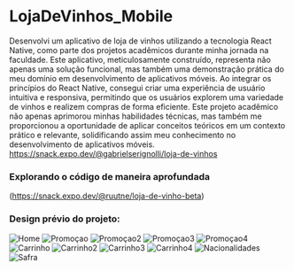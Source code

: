 # LojaDeVinhos_Mobile
Desenvolvi um aplicativo de loja de vinhos utilizando a tecnologia React Native, como parte dos projetos acadêmicos durante minha jornada na faculdade. Este aplicativo, meticulosamente construído, representa não apenas uma solução funcional, mas também uma demonstração prática do meu domínio em desenvolvimento de aplicativos móveis. Ao integrar os princípios do React Native, consegui criar uma experiência de usuário intuitiva e responsiva, permitindo que os usuários explorem uma variedade de vinhos e realizem compras de forma eficiente. Este projeto acadêmico não apenas aprimorou minhas habilidades técnicas, mas também me proporcionou a oportunidade de aplicar conceitos teóricos em um contexto prático e relevante, solidificando assim meu conhecimento no desenvolvimento de aplicativos móveis.
https://snack.expo.dev/@gabrielserignolli/loja-de-vinhos

 ### Explorando o código de maneira aprofundada


(https://snack.expo.dev/@ruutne/loja-de-vinho-beta)


### Design prévio do projeto:
   



![Home](https://github.com/joaovitor022/LojaDeVinhos/assets/137309600/3b159d6f-b6e7-4198-b9d5-87bd604f39b4)
![Promoçao](https://github.com/joaovitor022/LojaDeVinhos/assets/137309600/0ad565c2-eba6-4474-8a18-e41072cd9734)
![Promoçao2](https://github.com/joaovitor022/LojaDeVinhos/assets/137309600/8a1f6923-d000-4ff7-9569-e4d545a520b0)
![Promoçao3](https://github.com/joaovitor022/LojaDeVinhos/assets/137309600/dc682a82-6570-4c38-ab87-a7a3d14a07ed)
![Promoçao4](https://github.com/joaovitor022/LojaDeVinhos/assets/137309600/2438e8ad-6dd9-406f-8e00-b7cbff67116e)
![Carrinho](https://github.com/joaovitor022/LojaDeVinhos/assets/137309600/f7c9c67e-fa99-4f0b-a3bf-d4c7fc755c71)
![Carrinho2](https://github.com/joaovitor022/LojaDeVinhos/assets/137309600/289a744b-747b-4ad5-9e38-b6dcde1b3b6d)
![Carrinho3](https://github.com/joaovitor022/LojaDeVinhos/assets/137309600/61e89a2b-f689-4446-ac82-01d732a94757)
![Carrinho4](https://github.com/joaovitor022/LojaDeVinhos/assets/137309600/7fb45d8c-9cc7-4f28-a288-ca2d5d5bd3a1)
![Nacionalidades](https://github.com/joaovitor022/LojaDeVinhos/assets/137309600/bf0ddc55-f71f-4bbe-92cd-4fa30875a0b7)
![Safra](https://github.com/joaovitor022/LojaDeVinhos/assets/137309600/0ab96756-caa7-45ad-8994-f145d6ac0c9b)







